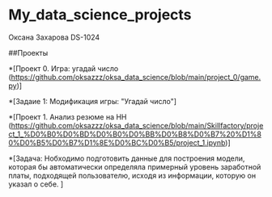 # My_data_science_projects
Оксана Захарова DS-1024

##Проекты

*[Проект 0. Игра: угадай число (https://github.com/oksazzz/oksa_data_science/blob/main/project_0/game.py)]

*[Задаие 1: Модификация игры: "Угадай число"]


*[Проект 1. Анализ резюме на HH (https://github.com/oksazzz/oksa_data_science/blob/main/Skillfactory/project_1_%D0%B0%D0%BD%D0%B0%D0%BB%D0%B8%D0%B7%20%D1%80%D0%B5%D0%B7%D1%8E%D0%BC%D0%B5/project_1.ipynb)]     

*[Задача: Hобходимо подготовить данные для построения модели, которая бы автоматически определяла примерный уровень заработной платы, подходящей пользователю, исходя из информации, которую он указал о себе.  ]